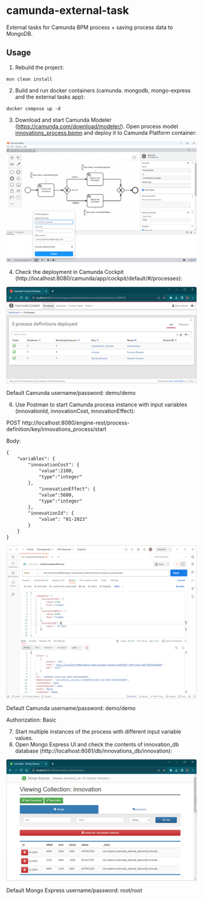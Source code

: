 # camunda-external-task
External tasks for Camunda BPM process + saving process data to MongoDB.

## Usage

1. Rebuild the project:
```
mvn clean install
```
2. Build and run docker containers (camunda. mongodb, mongo-express and the external tasks app):
```
docker compose up -d
```
3. Download and start Camunda Modeler (https://camunda.com/download/modeler/). Open process model [innovations_process.bpmn](./innovations_process.bpmn) and deploy it to Camunda Platform container:

![screenshot2](/screenshots/modeler.png?raw=true)

4. Check the deployment in Camunda Cockpit (http://localhost:8080/camunda/app/cockpit/default/#/processes):

![screenshot2](/screenshots/deployments.png?raw=true)

Default Camunda username/password: demo/demo

6. Use Postman to start Camunda process instance with input variables (innovationId, innovationCost, innovationEffect):

POST http://localhost:8080/engine-rest/process-definition/key/innovations_process/start 

Body:
```
{
	"variables": {
		"innovationCost": {
			"value":2100,
			"type":"integer"
		},
        	"innovationEffect": {
			"value":5600,
			"type":"integer"
		},
		"innovationId": {
			"value": "01-2023"
		}
	}
}
```

![screenshot2](/screenshots/postman.png?raw=true)

Default Camunda username/password: demo/demo

Authorization: Basic

7. Start multiple instances of the process with different input variable values.
8. Open Mongo Express UI and check the contents of innovation_db database (http://localhost:8081/db/innovations_db/innovation):

![screenshot2](/screenshots/mongo-express.png?raw=true)

Default Mongo Express username/password: root/root
